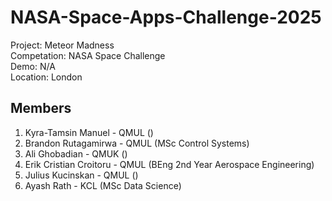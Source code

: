 # NASA-Space-Apps-Challenge-2025

Project: Meteor Madness  
Competation: NASA Space Challenge  
Demo: N/A  
Location: London  

## Members

1. Kyra-Tamsin Manuel - QMUL ()
2. Brandon Rutagamirwa - QMUL (MSc Control Systems)
3. Ali Ghobadian - QMUK ()
4. Erik Cristian Croitoru - QMUL (BEng 2nd Year Aerospace Engineering)
5. Julius Kucinskan - QMUL ()
6. Ayash Rath - KCL (MSc Data Science)